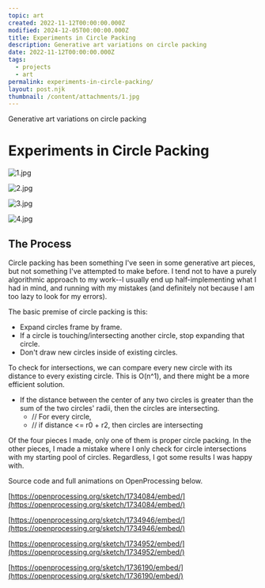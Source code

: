 ```yaml
---
topic: art
created: 2022-11-12T00:00:00.000Z
modified: 2024-12-05T00:00:00.000Z
title: Experiments in Circle Packing
description: Generative art variations on circle packing
date: 2022-11-12T00:00:00.000Z
tags:
  - projects
  - art
permalink: experiments-in-circle-packing/
layout: post.njk
thumbnail: /content/attachments/1.jpg
---
```


Generative art variations on circle packing

# Experiments in Circle Packing

![1.jpg](/content/attachments/1.jpg)

![2.jpg](/content/attachments/2.jpg)

![3.jpg](/content/attachments/3.jpg)

![4.jpg](/content/attachments/4.jpg)



## The Process

Circle packing has been something I've seen in some generative art pieces, but not something I've attempted to make before. I tend not to have a purely algorithmic approach to my work--I usually end up half-implementing what I had in mind,
and running with my mistakes (and definitely not because I am too lazy to look for my errors).

The basic premise of circle packing is this:

- Expand circles frame by frame.
- If a circle is touching/intersecting another circle, stop expanding that circle.
- Don't draw new circles inside of existing circles.

To check for intersections, we can compare every new circle with its distance to every existing circle. This is O(n^1),
and there might be a more efficient solution.

- If the distance between the center of any two circles is greater than the sum of the two circles' radii, then the circles are intersecting.
    - // For every circle,
    - // if distance <= r0 + r2, then circles are intersecting

Of the four pieces I made, only one of them is proper circle packing. In the other pieces, I made a mistake where I only check for circle intersections
with my starting pool of circles. Regardless, I got some results I was happy with.

Source code and full animations on OpenProcessing below.

[https://openprocessing.org/sketch/1734084/embed/](https://openprocessing.org/sketch/1734084/embed/)

[https://openprocessing.org/sketch/1734946/embed/](https://openprocessing.org/sketch/1734946/embed/)

[https://openprocessing.org/sketch/1734952/embed/](https://openprocessing.org/sketch/1734952/embed/)

[https://openprocessing.org/sketch/1736190/embed/](https://openprocessing.org/sketch/1736190/embed/)
